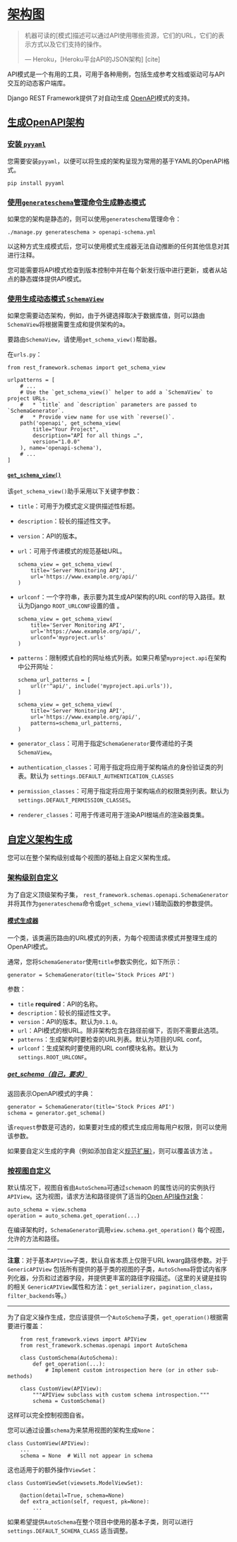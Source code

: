 # [架构图](https://www.django-rest-framework.org/api-guide/schemas/#schema)

> 机器可读的[模式]描述可以通过API使用哪些资源，它们的URL，它们的表示方式以及它们支持的操作。
>
> — Heroku，[Heroku平台API的JSON架构] [cite]

API模式是一个有用的工具，可用于各种用例，包括生成参考文档或驱动可与API交互的动态客户端库。

Django REST Framework提供了对自动生成 [OpenAPI](https://github.com/OAI/OpenAPI-Specification)模式的支持。

## [生成OpenAPI架构](https://www.django-rest-framework.org/api-guide/schemas/#generating-an-openapi-schema)

### [安装 `pyyaml`](https://www.django-rest-framework.org/api-guide/schemas/#install-pyyaml)

您需要安装`pyyaml`，以便可以将生成的架构呈现为常用的基于YAML的OpenAPI格式。

```
pip install pyyaml
```

### [使用`generateschema`管理命令生成静态模式](https://www.django-rest-framework.org/api-guide/schemas/#generating-a-static-schema-with-the-generateschema-management-command)

如果您的架构是静态的，则可以使用`generateschema`管理命令：

```
./manage.py generateschema > openapi-schema.yml
```

以这种方式生成模式后，您可以使用模式生成器无法自动推断的任何其他信息对其进行注释。

您可能需要将API模式检查到版本控制中并在每个新发行版中进行更新，或者从站点的静态媒体提供API模式。

### [使用生成动态模式 `SchemaView`](https://www.django-rest-framework.org/api-guide/schemas/#generating-a-dynamic-schema-with-schemaview)

如果您需要动态架构，例如，由于外键选择取决于数据库值，则可以路由`SchemaView`将根据需要生成和提供架构的a。

要路由`SchemaView`，请使用`get_schema_view()`帮助器。

在`urls.py`：

```
from rest_framework.schemas import get_schema_view

urlpatterns = [
    # ...
    # Use the `get_schema_view()` helper to add a `SchemaView` to project URLs.
    #   * `title` and `description` parameters are passed to `SchemaGenerator`.
    #   * Provide view name for use with `reverse()`.
    path('openapi', get_schema_view(
        title="Your Project",
        description="API for all things …",
        version="1.0.0"
    ), name='openapi-schema'),
    # ...
]
```

#### [`get_schema_view()`](https://www.django-rest-framework.org/api-guide/schemas/#get_schema_view)

该`get_schema_view()`助手采用以下关键字参数：

- `title`：可用于为模式定义提供描述性标题。

- `description`：较长的描述性文字。

- `version`：API的版本。

- `url`：可用于传递模式的规范基础URL。

  ```
  schema_view = get_schema_view(
      title='Server Monitoring API',
      url='https://www.example.org/api/'
  )
  ```

- `urlconf`：一个字符串，表示要为其生成API架构的URL conf的导入路径。默认为Django `ROOT_URLCONF`设置的值 。

  ```
  schema_view = get_schema_view(
      title='Server Monitoring API',
      url='https://www.example.org/api/',
      urlconf='myproject.urls'
  )
  ```

- `patterns`：限制模式自检的网址格式列表。如果只希望`myproject.api`在架构中公开网址：

  ```
  schema_url_patterns = [
      url(r'^api/', include('myproject.api.urls')),
  ]
  
  schema_view = get_schema_view(
      title='Server Monitoring API',
      url='https://www.example.org/api/',
      patterns=schema_url_patterns,
  )
  ```

- `generator_class`：可用于指定`SchemaGenerator`要传递给的子类`SchemaView`。

- `authentication_classes`：可用于指定将应用于架构端点的身份验证类的列表。默认为 `settings.DEFAULT_AUTHENTICATION_CLASSES`

- `permission_classes`：可用于指定将应用于架构端点的权限类别列表。默认为 `settings.DEFAULT_PERMISSION_CLASSES`。

- `renderer_classes`：可用于传递可用于渲染API根端点的渲染器类集。

## [自定义架构生成](https://www.django-rest-framework.org/api-guide/schemas/#customizing-schema-generation)

您可以在整个架构级别或每个视图的基础上自定义架构生成。

### [架构级别自定义](https://www.django-rest-framework.org/api-guide/schemas/#schema-level-customization)

为了自定义顶级架构子集， `rest_framework.schemas.openapi.SchemaGenerator`并将其作为`generateschema`命令或`get_schema_view()`辅助函数的参数提供。

#### [模式生成器](https://www.django-rest-framework.org/api-guide/schemas/#schemagenerator)

一个类，该类遍历路由的URL模式的列表，为每个视图请求模式并整理生成的OpenAPI模式。

通常，您将`SchemaGenerator`使用`title`参数实例化，如下所示：

```
generator = SchemaGenerator(title='Stock Prices API')
```

参数：

- `title` **required**：API的名称。
- `description`：较长的描述性文字。
- `version`：API的版本。默认为`0.1.0`。
- `url`：API模式的根URL。除非架构包含在路径前缀下，否则不需要此选项。
- `patterns`：生成架构时要检查的URL列表。默认为项目的URL conf。
- `urlconf`：生成架构时要使用的URL conf模块名称。默认为`settings.ROOT_URLCONF`。

##### [get_schema（自己，要求）](https://www.django-rest-framework.org/api-guide/schemas/#get_schemaself-request)

返回表示OpenAPI模式的字典：

```
generator = SchemaGenerator(title='Stock Prices API')
schema = generator.get_schema()
```

该`request`参数是可选的，如果要对生成的模式生成应用每用户权限，则可以使用该参数。

如果要自定义生成的字典（例如添加自定义[规范扩展）](https://github.com/OAI/OpenAPI-Specification/blob/master/versions/3.0.2.md#specification-extensions)，则可以覆盖该方法 。

### [按视图自定义](https://www.django-rest-framework.org/api-guide/schemas/#per-view-customization)

默认情况下，视图自省由`AutoSchema`可通过`schema`on 的属性访问的实例执行`APIView`。这为视图，请求方法和路径提供了适当的[Open API操作对象](https://github.com/OAI/OpenAPI-Specification/blob/master/versions/3.0.2.md#operationObject)：

```
auto_schema = view.schema
operation = auto_schema.get_operation(...)
```

在编译架构时，`SchemaGenerator`调用`view.schema.get_operation()` 每个视图，允许的方法和路径。

------

**注意**：对于基本`APIView`子类，默认自省本质上仅限于URL kwarg路径参数。对于`GenericAPIView` 包括所有提供的基于类的视图的子类，`AutoSchema`将尝试内省序列化器，分页和过滤器字段，并提供更丰富的路径字段描述。（这里的关键是挂钩的相关 `GenericAPIView`属性和方法：`get_serializer`，`pagination_class`， `filter_backends`等。）

------

为了自定义操作生成，您应该提供一个`AutoSchema`子类，`get_operation()`根据需要进行覆盖：

```
    from rest_framework.views import APIView
    from rest_framework.schemas.openapi import AutoSchema

    class CustomSchema(AutoSchema):
        def get_operation(...):
            # Implement custom introspection here (or in other sub-methods)

    class CustomView(APIView):
        """APIView subclass with custom schema introspection."""
        schema = CustomSchema()
```

这样可以完全控制视图自省。

您可以通过设置`schema`为来禁用视图的架构生成`None`：

```
class CustomView(APIView):
    ...
    schema = None  # Will not appear in schema
```

这也适用于的额外操作`ViewSet`：

```
class CustomViewSet(viewsets.ModelViewSet):

    @action(detail=True, schema=None)
    def extra_action(self, request, pk=None):
        ...
```

如果希望提供`AutoSchema`在整个项目中使用的基本子类，则可以进行`settings.DEFAULT_SCHEMA_CLASS` 适当调整。